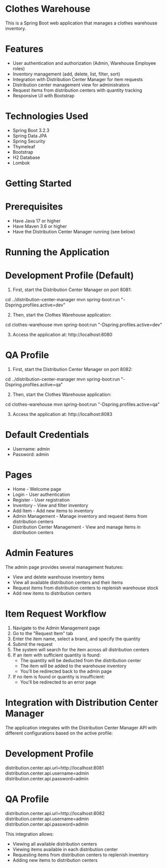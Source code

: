 # Clothes Warehouse

This is a Spring Boot web application that manages a clothes warehouse inventory.

# Features

- User authentication and authorization (Admin, Warehouse Employee roles)
- Inventory management (add, delete, list, filter, sort)
- Integration with Distribution Center Manager for item requests
- Distribution center management view for administrators
- Request items from distribution centers with quantity tracking
- Responsive UI with Bootstrap

# Technologies Used

- Spring Boot 3.2.3
- Spring Data JPA
- Spring Security
- Thymeleaf
- Bootstrap
- H2 Database
- Lombok

# Getting Started

# Prerequisites

- Have Java 17 or higher
- Have Maven 3.6 or higher
- Have the Distribution Center Manager running (see below)

# Running the Application

# Development Profile (Default)

1. First, start the Distribution Center Manager on port 8081:

cd ../distribution-center-manager
mvn spring-boot:run "-Dspring.profiles.active=dev"

2. Then, start the Clothes Warehouse application:

cd clothes-warehouse
mvn spring-boot:run "-Dspring.profiles.active=dev"

3. Access the application at: http://localhost:8080

# QA Profile

1. First, start the Distribution Center Manager on port 8082:

cd ../distribution-center-manager
mvn spring-boot:run "-Dspring.profiles.active=qa"

2. Then, start the Clothes Warehouse application:

cd clothes-warehouse
mvn spring-boot:run "-Dspring.profiles.active=qa"

3. Access the application at: http://localhost:8083

# Default Credentials

- Username: admin
- Password: admin

# Pages

- Home - Welcome page
- Login - User authentication
- Register - User registration
- Inventory - View and filter inventory
- Add Item - Add new items to inventory
- Admin Management - Manage inventory and request items from distribution centers
- Distribution Center Management - View and manage items in distribution centers

# Admin Features

The admin page provides several management features:
- View and delete warehouse inventory items
- View all available distribution centers and their items
- Request items from distribution centers to replenish warehouse stock
- Add new items to distribution centers

# Item Request Workflow

1. Navigate to the Admin Management page
2. Go to the "Request Item" tab
3. Enter the item name, select a brand, and specify the quantity
4. Submit the request
5. The system will search for the item across all distribution centers
6. If an item with sufficient quantity is found:
   - The quantity will be deducted from the distribution center
   - The item will be added to the warehouse inventory
   - You'll be redirected back to the admin page
7. If no item is found or quantity is insufficient:
   - You'll be redirected to an error page

# Integration with Distribution Center Manager

The application integrates with the Distribution Center Manager API with different configurations based on the active profile:

# Development Profile

distribution.center.api.url=http://localhost:8081
distribution.center.api.username=admin
distribution.center.api.password=admin

# QA Profile

distribution.center.api.url=http://localhost:8082
distribution.center.api.username=admin
distribution.center.api.password=admin

This integration allows:
- Viewing all available distribution centers
- Viewing items available in each distribution center
- Requesting items from distribution centers to replenish inventory
- Adding new items to distribution centers
